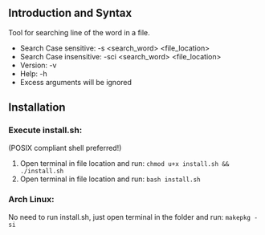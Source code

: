 ## Introduction and Syntax
Tool for searching line of the word in a file.
- Search Case sensitive: -s <search_word> <file_location>
- Search Case insensitive: -sci <search_word> <file_location>
- Version: -v
- Help: -h
- Excess arguments will be ignored

## Installation
### Execute install.sh:
(POSIX compliant shell preferred!)
1. Open terminal in file location and run:
`chmod u+x install.sh && ./install.sh`
2. Open terminal in file location and run:
`bash install.sh`

### Arch Linux:
No need to run install.sh, just open terminal in the folder and run:
`makepkg -si`
